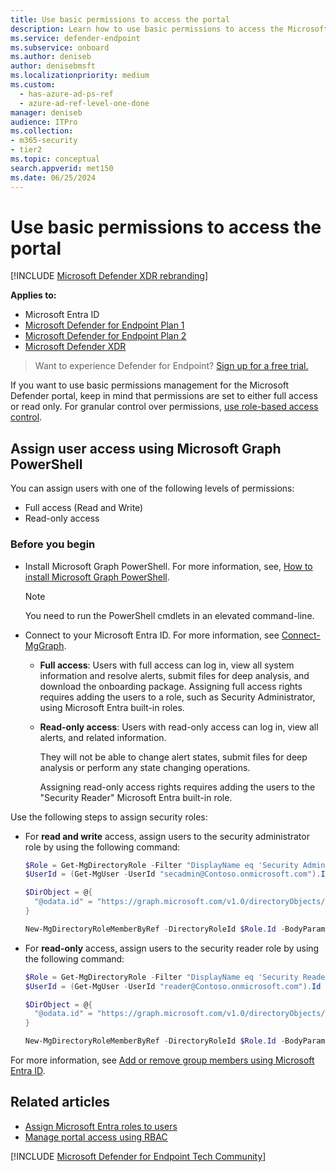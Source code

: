 ```yaml
---
title: Use basic permissions to access the portal
description: Learn how to use basic permissions to access the Microsoft Defender for Endpoint portal.
ms.service: defender-endpoint
ms.subservice: onboard
ms.author: deniseb
author: denisebmsft
ms.localizationpriority: medium
ms.custom:
  - has-azure-ad-ps-ref
  - azure-ad-ref-level-one-done 
manager: deniseb
audience: ITPro
ms.collection: 
- m365-security
- tier2
ms.topic: conceptual
search.appverid: met150
ms.date: 06/25/2024
---
```


# Use basic permissions to access the portal

[!INCLUDE [Microsoft Defender XDR rebranding](../includes/microsoft-defender.md)]

**Applies to:**
- Microsoft Entra ID
- [Microsoft Defender for Endpoint Plan 1](microsoft-defender-endpoint.md)
- [Microsoft Defender for Endpoint Plan 2](microsoft-defender-endpoint.md)
- [Microsoft Defender XDR](/defender-xdr)

> Want to experience Defender for Endpoint? [Sign up for a free trial.](https://go.microsoft.com/fwlink/p/?linkid=2225630&clcid=0x409&culture=en-us&country=us)

If you want to use basic permissions management for the Microsoft Defender portal, keep in mind that permissions are set to either full access or read only. For granular control over permissions, [use role-based access control](rbac.md).

## Assign user access using Microsoft Graph PowerShell

You can assign users with one of the following levels of permissions:

- Full access (Read and Write)
- Read-only access

### Before you begin

- Install Microsoft Graph PowerShell. For more information, see, [How to install Microsoft Graph PowerShell](/powershell/microsoftgraph/installation).

  > [!NOTE]
  > You need to run the PowerShell cmdlets in an elevated command-line.

- Connect to your Microsoft Entra ID. For more information, see [Connect-MgGraph](/powershell/microsoftgraph/authentication-commands).

  - **Full access**: Users with full access can log in, view all system information and resolve alerts, submit files for deep analysis, and download the onboarding package. Assigning full access rights requires adding the users to a role, such as Security Administrator, using Microsoft Entra built-in roles.

  - **Read-only access**: Users with read-only access can log in, view all alerts, and related information.

    They will not be able to change alert states, submit files for deep analysis or perform any state changing operations.

    Assigning read-only access rights requires adding the users to the "Security Reader" Microsoft Entra built-in role.

Use the following steps to assign security roles:

- For **read and write** access, assign users to the security administrator role by using the following command:

  ```PowerShell
  $Role = Get-MgDirectoryRole -Filter "DisplayName eq 'Security Administrator'"
  $UserId = (Get-MgUser -UserId "secadmin@Contoso.onmicrosoft.com").Id

  $DirObject = @{
    "@odata.id" = "https://graph.microsoft.com/v1.0/directoryObjects/$UserId"
  }

  New-MgDirectoryRoleMemberByRef -DirectoryRoleId $Role.Id -BodyParameter $DirObject
  ```

- For **read-only** access, assign users to the security reader role by using the following command:

  ```PowerShell
  $Role = Get-MgDirectoryRole -Filter "DisplayName eq 'Security Reader'"
  $UserId = (Get-MgUser -UserId "reader@Contoso.onmicrosoft.com").Id

  $DirObject = @{
    "@odata.id" = "https://graph.microsoft.com/v1.0/directoryObjects/$UserId"
  }

  New-MgDirectoryRoleMemberByRef -DirectoryRoleId $Role.Id -BodyParameter $DirObject
  ```

For more information, see [Add or remove group members using Microsoft Entra ID](/azure/active-directory/fundamentals/active-directory-groups-members-azure-portal).


## Related articles

- [Assign Microsoft Entra roles to users](/entra/identity/role-based-access-control/manage-roles-portal)
- [Manage portal access using RBAC](rbac.md)

[!INCLUDE [Microsoft Defender for Endpoint Tech Community](../includes/defender-mde-techcommunity.md)]

